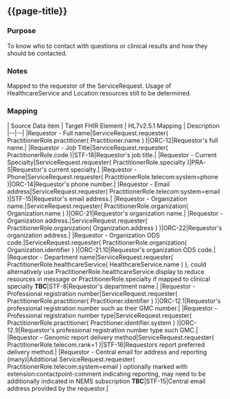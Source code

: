 ## {{page-title}}

### Purpose
To know who to contact with questions or clinical results and how they should be contacted.

### Notes
Mapped to the requestor of the ServiceRequest. Usage of HealthcareService and Location resources still to be determined.

### Mapping
| Source Data item | Target FHIR Element | HL7v2.5.1 Mapping | Description 
|--|--|
|Requestor - Full name|ServiceRequest.requester( PractitionerRole.practitioner( Practitioner.name ) )|ORC-12|Requestor's full name.|
|Requestor - Job Title|ServiceRequest.requester( PractitionerRole.code )|STF-18|Requestor's job title.|
|Requestor - Current Specialty|ServiceRequest.requester( PractitionerRole.specialty )|PRA-5|Requestor's current specialty.|
|Requestor - Phone|ServiceRequest.requester( PractitionerRole.telecom:system=phone )|ORC-14|Requestor's phone number.|
|Requestor - Email address|ServiceRequest.requester( PractitionerRole.telecom:system=email )|STF-15|Requestor's email address.|
|Requestor - Organization name.|ServiceRequest.requester( PractitionerRole.organization( Organization.name ) )|ORC-21|Requestor's organization name.|
|Requestor - Organization address.|ServiceRequest.requester( PractitionerRole.organization( Organization.address ) )|ORC-22|Requestor's organization address.|
|Requestor - Organization ODS code.|ServiceRequest.requester( PractitionerRole.organization( Organization.identifier ) )|ORC-21.10|Requestor's organization ODS code.|
|Requestor - Department name|ServiceRequest.requester( PractitionerRole.healthcareService( HealthcareService.name ) ), could alternatively use PractitionerRole.healthcareService.display to reduce resources in message or PractitionerRole.specialty if mapped to clinical specialty **TBC**|STF-8|Requestor's department name.|
|Requestor - Professional registration number|ServiceRequest.requester( PractitionerRole.practitioner( Practitioner.identifier ) )|ORC-12.1|Requestor's professional registration number such as their GMC number.|
|Requestor - Professional registration number type|ServiceRequest.requester( PractitionerRole.practitioner( Practitioner.identifier.system ) )|ORC-12.9|Requestor's professional registration number type such GMC.|
|Requestor - Genomic report delivery method|ServiceRequest.requester( PractitionerRole.telecom.rank=1 )|STF-16|Requestors report preferred delivery method.|
|Requestor - Central email for address and reporting (many)|Additional ServiceRequest.requester( PractitionerRole.telecom:system=email ) optionally marked with extension:contactpoint-comment indicating reporting, may need to be additionally indicated in NEMS subscription **TBC**|STF-15|Central email address provided by the requestor.|

<!--
| Source Data item | Non WGS Rare Disease | Non WGS Cancer | WGS Rare Disease | WGS Cancer | Target FHIR Element | HL7v2.5.1 Mapping | Description 
|--|--|
|Requestor - Full name|Mandatory|Mandatory|Mandatory|Mandatory|ServiceRequest.requester(PractitionerRole.practitioner(Practitioner.name))|ORC-12|Requestor's full name.|
|Requestor - Job Title|N/A|N/A|Mandatory|Mandatory|ServiceRequest.requester(PractitionerRole.code)|ORC-12.1|Requestor's GMC number.|
|Requestor - Professional registration number|N/A|N/A|Mandatory|Mandatory|ServiceRequest.requester(PractitionerRole.practitioner(Practitioner.identifier))|ORC-12.1|Requestor's GMC number.|
|Requestor - Phone |Mandatory|Mandatory|Mandatory|Mandatory|ServiceRequest.requester(PractitionerRole.telecom:system=phone)|ORC-14|Requestor's phone number.|
|Requestor - Email address |Mandatory|Mandatory|Mandatory|Mandatory|ServiceRequest.requester(PractitionerRole.telecom:system=email)|STF-15|Requestor's email address.|
|Requestor - Hospital name, address and ODS code.|Mandatory|Mandatory|Mandatory|Mandatory|ServiceRequest.requester(PractitionerRole.organization(Organization.name)), ServiceRequest.requester(PractitionerRole.organization(Organization.address)), ServiceRequest.requester(PractitionerRole.organization(Organization.identifier))|ORC-21,ORC-22,ORC-21.10|Requestor's hospital name, address and ODS code.|
|Requestor - Department name|N/A|N/A|Mandatory|Mandatory|ServiceRequest.requester(PractitionerRole.healthcareService(HealthcareService.name))|STF-8|Requestor's department name.|
|Requestor - Department address|N/A|N/A|Mandatory|Mandatory|ServiceRequest.requester(PractitionerRole.healthcareService(HealthcareService.location(Location.address)))|ORC-24|Requestor's department address.|
-->
